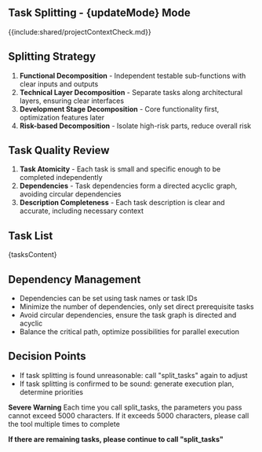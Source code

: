 ## Task Splitting - {updateMode} Mode

{{include:shared/projectContextCheck.md}}

## Splitting Strategy

1. **Functional Decomposition** - Independent testable sub-functions with clear inputs and outputs
2. **Technical Layer Decomposition** - Separate tasks along architectural layers, ensuring clear interfaces
3. **Development Stage Decomposition** - Core functionality first, optimization features later
4. **Risk-based Decomposition** - Isolate high-risk parts, reduce overall risk

## Task Quality Review

1. **Task Atomicity** - Each task is small and specific enough to be completed independently
2. **Dependencies** - Task dependencies form a directed acyclic graph, avoiding circular dependencies
3. **Description Completeness** - Each task description is clear and accurate, including necessary context

## Task List

{tasksContent}

## Dependency Management

- Dependencies can be set using task names or task IDs
- Minimize the number of dependencies, only set direct prerequisite tasks
- Avoid circular dependencies, ensure the task graph is directed and acyclic
- Balance the critical path, optimize possibilities for parallel execution

## Decision Points

- If task splitting is found unreasonable: call "split_tasks" again to adjust
- If task splitting is confirmed to be sound: generate execution plan, determine priorities

**Severe Warning** Each time you call split_tasks, the parameters you pass cannot exceed 5000 characters. If it exceeds 5000 characters, please call the tool multiple times to complete

**If there are remaining tasks, please continue to call "split_tasks"**
